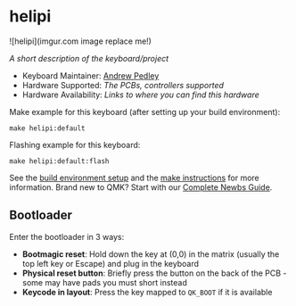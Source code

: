 # helipi

![helipi](imgur.com image replace me!)

*A short description of the keyboard/project*

* Keyboard Maintainer: [Andrew Pedley](https://github.com/apedley)
* Hardware Supported: *The PCBs, controllers supported*
* Hardware Availability: *Links to where you can find this hardware*

Make example for this keyboard (after setting up your build environment):

    make helipi:default

Flashing example for this keyboard:

    make helipi:default:flash

See the [build environment setup](https://docs.qmk.fm/#/getting_started_build_tools) and the [make instructions](https://docs.qmk.fm/#/getting_started_make_guide) for more information. Brand new to QMK? Start with our [Complete Newbs Guide](https://docs.qmk.fm/#/newbs).

## Bootloader

Enter the bootloader in 3 ways:

* **Bootmagic reset**: Hold down the key at (0,0) in the matrix (usually the top left key or Escape) and plug in the keyboard
* **Physical reset button**: Briefly press the button on the back of the PCB - some may have pads you must short instead
* **Keycode in layout**: Press the key mapped to `QK_BOOT` if it is available
